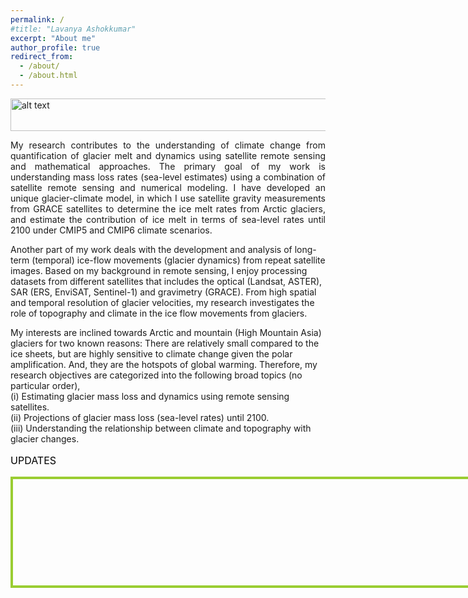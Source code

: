 ```yaml
---
permalink: /
#title: "Lavanya Ashokkumar"
excerpt: "About me"
author_profile: true
redirect_from: 
  - /about/
  - /about.html
---
```


<img src="https://www.nasa.gov/sites/default/files/thumbnails/image/b40i5232.jpg" alt="alt text" width="900"  height="52">
<p align="justify">
My research contributes to the understanding of climate change from quantification of glacier melt and dynamics using satellite remote sensing and mathematical approaches. The primary goal of my work is understanding mass loss rates (sea-level estimates) using a combination of satellite remote sensing and numerical modeling. I have developed an unique glacier-climate model, in which I use satellite gravity measurements from GRACE satellites to determine the ice melt rates from Arctic glaciers, and estimate the contribution of ice melt in terms of sea-level rates until 2100 under CMIP5 and CMIP6 climate scenarios. <br>

Another part of my work deals with the development and analysis of  long-term (temporal) ice-flow movements (glacier dynamics) from repeat satellite images. Based on my background in remote sensing, I enjoy processing datasets from different satellites that includes the optical (Landsat, ASTER), SAR (ERS, EnviSAT, Sentinel-1) and gravimetry (GRACE). From high spatial and temporal resolution of glacier velocities, my research investigates the role of topography and climate in the ice flow movements from glaciers. <br> 

My interests are inclined towards Arctic and mountain (High Mountain Asia) glaciers for two known reasons: There are relatively small compared to the ice sheets, but are highly sensitive to climate change given the polar amplification. And, they are the hotspots of global warming. Therefore, my research objectives are categorized into the following broad topics (no particular order), <br>
(i) Estimating glacier mass loss and dynamics using remote sensing satellites. <br>
(ii) Projections of glacier mass loss (sea-level rates) until 2100. <br>
(iii) Understanding the relationship between climate and topography with glacier changes. <br>
</p>
 <p style = "font-size:16px;color:black;">UPDATES </p> 
 <div style="height:150px;width:800px;overflow:auto;border:4px solid yellowgreen;padding:2%">
<marquee behavior="scroll" direction="up" scrolldelay="800" style="height:200px;">
<b>Dec 2022</b> - Co-hosted a AGU session ED55A ‘Advancing Community, Equity, and Inclusion in the Polar and Alpine Sciences’, AGU Fall Meeting, Chicago, IL.  <br>
Presented a talk ‘ 'Progress and challenges by early career polar scientists (USAPECS) in addressing inclusivity, diversity, equity, and accessibility' <br>
<b>Nov 2022</b> - PSECCO travel grant to attend AGU Fall Meeting 2022. <br>
<b>Sept 2022</b> - Started as a Lecturer, University of Alabama Huntsville. <br>
</marquee>
</div>



